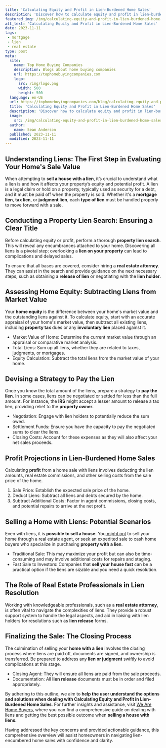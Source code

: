 ```yaml
---
title: 'Calculating Equity and Profit in Lien-Burdened Home Sales'
description: 'Discover how to calculate equity and profit in lien-burdened home sales. Get curious about understanding your financial gains from selling a property.'
featured_img: /img/calculating-equity-and-profit-in-lien-burdened-home-sales.webp
alt_text: 'Calculating Equity and Profit in Lien-Burdened Home Sales'
date: 2023-11-11
tags:
 - mortgage
 - lien
 - real estate
type: post
meta:
  site:
    name: Top Home Buying Companies
    description: Blogs about home buying companies
    url: https://tophomebuyingcompanies.com
    logo:
      src: /img/logo.png
      width: 500
      height: 500
  language: en-US
  url: https://tophomebuyingcompanies.com/blog/calculating-equity-and-profit-in-lien-burdened-home-sales
  title: 'Calculating Equity and Profit in Lien-Burdened Home Sales'
  description: 'Discover how to calculate equity and profit in lien-burdened home sales. Get curious about understanding your financial gains from selling a property.'
  image:
    src: /img/calculating-equity-and-profit-in-lien-burdened-home-sales.webp
  author:
    name: Sean Anderson
  published: 2023-11-11
  modified: 2023-11-11
---
```



## Understanding Liens: The First Step in Evaluating Your Home's Sale Value

When attempting to **sell a house with a lien**, it’s crucial to understand what a lien is and how it affects your property’s equity and potential profit. A lien is a legal claim or hold on a property, typically used as security for a debt, and it must be paid off when the property is sold. Whether it's a **mortgage lien**, **tax lien**, or **judgment lien**, each **type of lien** must be handled properly to move forward with a sale.

## Conducting a Property Lien Search: Ensuring a Clear Title

Before calculating equity or profit, perform a thorough **property lien search**. This will reveal any encumbrances attached to your home. Discovering all liens is a pivotal step; overlooking a **lien on your property** can lead to complications and delayed sales.

To ensure that all bases are covered, consider hiring a **real estate attorney**. They can assist in the search and provide guidance on the next necessary steps, such as obtaining a **release of lien** or negotiating with the **lien holder**.

## Assessing Home Equity: Subtracting Liens from Market Value

Your **home equity** is the difference between your home's market value and the outstanding liens against it. To calculate equity, start with an accurate appraisal of your home's market value, then subtract all existing liens, including **property tax** dues or any **involuntary lien** placed against it.
  - Market Value of Home: Determine the current market value through an appraisal or comparative market analysis.
  - Total Liens: Sum up all liens, whether they are related to taxes, judgments, or mortgages.
  - Equity Calculation: Subtract the total liens from the market value of your home.

## Devising a Strategy to Pay the Lien

Once you know the total amount of the liens, prepare a strategy to **pay the lien**. In some cases, liens can be negotiated or settled for less than the full amount. For instance, the **IRS** might accept a lesser amount to release a tax lien, providing relief to the **property owner**.
  - Negotiation: Engage with lien holders to potentially reduce the sum owed.
  - Settlement Funds: Ensure you have the capacity to pay the negotiated sums to clear the liens.
  - Closing Costs: Account for these expenses as they will also affect your net sales proceeds.

## Profit Projections in Lien-Burdened Home Sales

Calculating **profit** from a home sale with liens involves deducting the lien amounts, real estate commissions, and other selling costs from the sale price of the home.

1. Sale Price: Establish the expected sale price of the home.
2. Deduct Liens: Subtract all liens and debts secured by the home.
3. Subtract Additional Costs: Factor in agent commissions, closing costs, and potential repairs to arrive at the net profit.

## Selling a Home with Liens: Potential Scenarios

Even with liens, it is **possible to sell a house**. You[  might   opt](https://tophomebuyingcompanies.com/blog/the-process-of-title-searches-in-liened-property-sales) to sell your home through a real estate agent, or seek an expedited sale to cash home buyers who specialize in purchasing **property with a lien**.
  - Traditional Sale: This may maximize your profit but can also be time-consuming and may involve additional costs for repairs and staging.
  - Fast Sale to Investors: Companies that **sell your house fast** can be a practical option if the liens are sizable and you need a quick resolution.

## The Role of Real Estate Professionals in Lien Resolution

Working with knowledgeable professionals, such as a **real estate attorney**, is often vital to navigate the complexities of liens. They provide a robust support system to handle the legal aspects, and aid in liaising with lien holders for resolutions such as **lien release** forms.

## Finalizing the Sale: The Closing Process

The culmination of selling your **home with a lien** involves the closing process where liens are paid off, documents are signed, and ownership is transferred. Be prepared to address any **lien or judgment** swiftly to avoid complications at this stage.
  - Closing Agent: They will ensure all liens are paid from the sale proceeds.
  - Documentation: All **lien release** documents must be in order and filed appropriately.

By adhering to this outline, we aim to **help the user understand the options and solutions when dealing with Calculating Equity and Profit in Lien-Burdened Home Sales**. For further insights and assistance, visit [We Are Home Buyers](https://www.wearehomebuyers.com/blog/sell-a-house-with-a-lien/), where you can find a comprehensive guide on dealing with liens and getting the best possible outcome when **selling a house with liens**.

Having addressed the key concerns and provided actionable guidance, this comprehensive overview will assist homeowners in navigating lien-encumbered home sales with confidence and clarity.